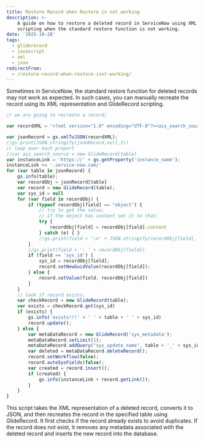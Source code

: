```yaml
---
title: Restore Record when Restore is not working
description: >-
    A guide on how to restore a deleted record in ServiceNow using XML and GlideRecord
    scripting when the standard restore function is not working.
date: '2025-10-28'
tags:
  - gliderecord
  - javascript
  - xml
  - json
redirectFrom:
  - /restore-record-when-restore-isnt-working/
---
```


Sometimes in ServiceNow, the standard restore function for deleted records may not work as expected. In such cases, you can manually recreate the record using its XML representation and GlideRecord scripting.

```javascript
// we are going to recreate a record;

var recordXML = '<?xml version="1.0" encoding="UTF-8"?><ais_search_source><active>true</active><condition table="live_message">chat_message=false^state=published^EQ<item endquery="false" field="chat_message" goto="false" newquery="false" operator="=" or="false" value="false"/><item display_value="published" endquery="false" field="state" goto="false" newquery="false" operator="=" or="false" value="published"/><item endquery="true" field="" goto="false" newquery="false" operator="=" or="false" value=""/></condition><datasource display_value="">live_message</datasource><name>Live Feed - Live Feed Messages</name><sys_class_name>ais_search_source</sys_class_name><sys_created_by>133488</sys_created_by><sys_created_on>2024-01-03 19:49:10</sys_created_on><sys_customer_update>false</sys_customer_update><sys_id>7feff50197ebb910b6687be0f053af90</sys_id><sys_mod_count>0</sys_mod_count><sys_name>Live Feed - Live Feed Messages</sys_name><sys_package display_value="Global" source="global">global</sys_package><sys_policy/><sys_replace_on_upgrade>false</sys_replace_on_upgrade><sys_scope display_value="Global">global</sys_scope><sys_update_name>ais_search_source_7feff50197ebb910b6687be0f053af90</sys_update_name><sys_updated_by>133488</sys_updated_by><sys_updated_on>2024-01-03 19:49:10</sys_updated_on></ais_search_source>'

var jsonRecord = gs.xmlToJSON(recordXML);
//gs.print(JSON.stringify(jsonRecord,null,2))
// loop over each propert
//var ais_search_source = new GlideRecord(table)
var instanceLink = 'https://' + gs.getProperty('instance_name');
instanceLink += '.service-now.com/'
for (var table in jsonRecord) {
    gs.info(table);
    var recordObj = jsonRecord[table]
    var record = new GlideRecord(table);
    var sys_id = null
    for (var field in recordObj) {
        if (typeof recordObj[field] == "object") {
            // try to get the value;
            // if the object has content set it to that;
            try {
                recordObj[field] = recordObj[field].content
            } catch (e) { }
            //gs.print(field + '\n' + JSON.stringify(recordObj[field], null, 2))
        }
        //gs.print(field + ': ' + recordObj[field])
        if (field == 'sys_id') {
            sys_id = recordObj[field];
            record.setNewGuidValue(recordObj[field]);
        } else {
            record.setValue(field, recordObj[field])
        }
    }
    // look if record exists;
    var checkRecord = new GlideRecord(table);
    var exists = checkRecord.get(sys_id)
    if (exists) {
        gs.info('exists!!!' + ' ' + table + ' ' + sys_id)
        record.update();
    } else {
        var metaDataRecord = new GlideRecord('sys_metadata');
        metaDataRecord.setLimit(1);
        metaDataRecord.addQuery("sys_update_name", table + '_' + sys_id);
        var deleted = metaDataRecord.deleteRecord();
        record.setWorkflow(false);
        record.autoSysFields(false);
        var created = record.insert();
        if (created) {
            gs.info(instanceLink + record.getLink());
        }
    }
}
```
This script takes the XML representation of a deleted record, converts it to JSON, and then recreates the record in the specified table using GlideRecord. It first checks if the record already exists to avoid duplicates. If the record does not exist, it removes any metadata associated with the deleted record and inserts the new record into the database.